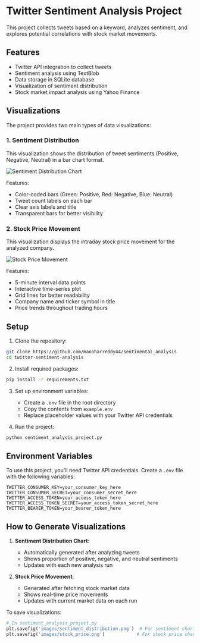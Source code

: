 # Twitter Sentiment Analysis Project

This project collects tweets based on a keyword, analyzes sentiment, and explores potential correlations with stock market movements.

## Features

- Twitter API integration to collect tweets
- Sentiment analysis using TextBlob
- Data storage in SQLite database
- Visualization of sentiment distribution
- Stock market impact analysis using Yahoo Finance

## Visualizations

The project provides two main types of data visualizations:

### 1. Sentiment Distribution
This visualization shows the distribution of tweet sentiments (Positive, Negative, Neutral) in a bar chart format.

![Sentiment Distribution Chart](https://drive.google.com/file/d/1BfC4bRV-jKAUH59IW9TANOWnsbI_aEQZ/view?usp=sharing)


Features:
- Color-coded bars (Green: Positive, Red: Negative, Blue: Neutral)
- Tweet count labels on each bar
- Clear axis labels and title
- Transparent bars for better visibility

### 2. Stock Price Movement
This visualization displays the intraday stock price movement for the analyzed company.

![Stock Price Movement](https://drive.google.com/file/d/1SFktMPfHeYuvoUZ-pp7fsNY8TAopaTGq/view?usp=sharing)

Features:
- 5-minute interval data points
- Interactive time-series plot
- Grid lines for better readability
- Company name and ticker symbol in title
- Price trends throughout trading hours

## Setup

1. Clone the repository:
```bash
git clone https://github.com/manoharreddy44/sentimental_analysis
cd twitter-sentiment-analysis
```

2. Install required packages:
```bash
pip install -r requirements.txt
```

3. Set up environment variables:
   - Create a `.env` file in the root directory
   - Copy the contents from `example.env`
   - Replace placeholder values with your Twitter API credentials

4. Run the project:
```bash
python sentiment_analysis_project.py
```

## Environment Variables

To use this project, you'll need Twitter API credentials. Create a `.env` file with the following variables:

```
TWITTER_CONSUMER_KEY=your_consumer_key_here
TWITTER_CONSUMER_SECRET=your_consumer_secret_here
TWITTER_ACCESS_TOKEN=your_access_token_here
TWITTER_ACCESS_TOKEN_SECRET=your_access_token_secret_here
TWITTER_BEARER_TOKEN=your_bearer_token_here
```

## How to Generate Visualizations

1. **Sentiment Distribution Chart**:
   - Automatically generated after analyzing tweets
   - Shows proportion of positive, negative, and neutral sentiments
   - Updates with each new analysis run

2. **Stock Price Movement**:
   - Generated after fetching stock market data
   - Shows real-time price movements
   - Updates with current market data on each run

To save visualizations:
```python
# In sentiment_analysis_project.py
plt.savefig('images/sentiment_distribution.png')  # For sentiment chart
plt.savefig('images/stock_price.png')            # For stock price chart
```


